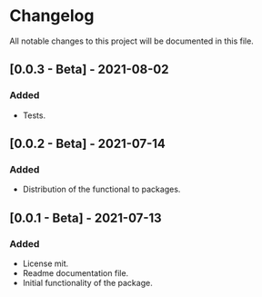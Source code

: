 # ChangelogAll notable changes to this project will be documented in this file.## [0.0.3 - Beta] - 2021-08-02### Added- Tests.## [0.0.2 - Beta] - 2021-07-14### Added- Distribution of the functional to packages.## [0.0.1 - Beta] - 2021-07-13### Added- License mit.- Readme documentation file.- Initial functionality of the package.